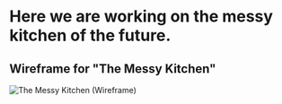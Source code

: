 # Here we are working on the messy kitchen of the future.

## Wireframe for "The Messy Kitchen"
![The Messy Kitchen (Wireframe)](https://raw.githubusercontent.com/ScholzRoman/the-messy-kitchen/main/wireframe.png)
